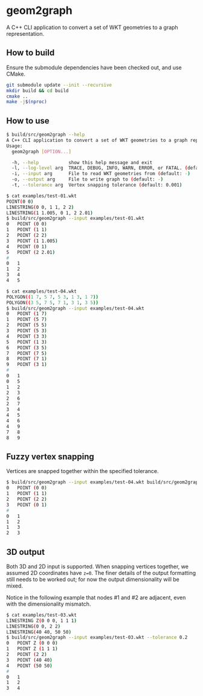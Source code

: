 # geom2graph

A C++ CLI application to convert a set of WKT geometries to a graph representation.

## How to build

Ensure the submodule dependencies have been checked out, and use CMake.

```bash
git submodule update --init --recursive
mkdir build && cd build
cmake ..
make -j$(nproc)
```

## How to use

```bash
$ build/src/geom2graph --help
A C++ CLI application to convert a set of WKT geometries to a graph representation.
Usage:
  geom2graph [OPTION...]

  -h, --help           show this help message and exit
  -l, --log-level arg  TRACE, DEBUG, INFO, WARN, ERROR, or FATAL. (default: WARN)
  -i, --input arg      File to read WKT geometries from (default: -)
  -o, --output arg     File to write graph to (default: -)
  -t, --tolerance arg  Vertex snapping tolerance (default: 0.001)
```

```bash
$ cat examples/test-01.wkt
POINT(0 0)
LINESTRING(0 0, 1 1, 2 2)
LINESTRING(1 1.005, 0 1, 2 2.01)
$ build/src/geom2graph --input examples/test-01.wkt
0	POINT (0 0)
1	POINT (1 1)
2	POINT (2 2)
3	POINT (1 1.005)
4	POINT (0 1)
5	POINT (2 2.01)
#
0	1
1	2
3	4
4	5
```

```bash
$ cat examples/test-04.wkt
POLYGON((1 7, 5 7, 5 3, 1 3, 1 7))
POLYGON((3 5, 7 5, 7 1, 3 1, 3 5))
$ build/src/geom2graph --input examples/test-04.wkt
0	POINT (1 7)
1	POINT (5 7)
2	POINT (5 5)
3	POINT (5 3)
4	POINT (3 3)
5	POINT (1 3)
6	POINT (3 5)
7	POINT (7 5)
8	POINT (7 1)
9	POINT (3 1)
#
0	1
0	5
1	2
2	3
2	6
2	7
3	4
4	5
4	6
4	9
7	8
8	9
```

## Fuzzy vertex snapping

Vertices are snapped together within the specified tolerance.

```bash
$ build/src/geom2graph --input examples/test-04.wkt build/src/geom2graph --input examples/test-01.wkt --tolerance 0.2
0	POINT (0 0)
1	POINT (1 1)
2	POINT (2 2)
3	POINT (0 1)
#
0	1
1	2
1	3
2	3
```

## 3D output

Both 3D and 2D input is supported. When snapping vertices together, we assumed 2D coordinates have `z=0`.
The finer details of the output formatting still needs to be worked out; for now the output dimensionality will be mixed.

Notice in the following example that nodes #1 and #2 are adjacent, even with the dimensionality mismatch.

```bash
$ cat examples/test-03.wkt
LINESTRING Z(0 0 0, 1 1 1)
LINESTRING(0 0, 2 2)
LINESTRING(40 40, 50 50)
$ build/src/geom2graph --input examples/test-03.wkt --tolerance 0.2
0	POINT Z (0 0 0)
1	POINT Z (1 1 1)
2	POINT (2 2)
3	POINT (40 40)
4	POINT (50 50)
#
0	1
1	2
3	4
```
